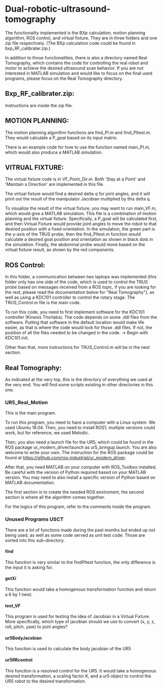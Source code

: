 # Dual-robotic-ultrasound-tomography

The functionality implemented is the BXp calculation, motion planning algorithm, ROS control, and virtual fixture. They are in three folders and one zip file respectively. (The BXp calculation code could be found in bxp_RF_calibrater.zip.) 

In addition to those functionalities, there is also a directory named Real Tomography, which contains the code for controlling the real robot and motor to achieve the desired ultrasound scan behavior. If you are not interested in MATLAB simulation and would like to focus on the final used programs, please focus on the Real Tomography directory. 

## Bxp_RF_calibrater.zip:
Instructions are inside the zip file. 


## MOTION PLANNING:

The motion planning algorithm functions are find_PI.m and find_PItest.m. They would calculate a P_goal based on its input matrix.

There is an example code for how to use the function named main_PI.m, which would also produce a MATLAB simulation. 


## VITRUAL FIXTURE:

The virtual fixture code is in VF_Point_Dir.m. Both 'Stay at a Point' and 'Maintain a Direction' are implemented in this file. 

The virtual fixture would find a desired delta q for joint angles, and it will print out the result of the manipulator Jacobian multiplied by this delta q. 

To visualize the result of the virtual fixture, you may want to run main_VF.m, which would give a MATLAB simulation. This file is a combination of motion planning and the virtual fixture. Specifically, a P_goal will be calculated first, and then Virtual Fixture would provide joint angles to move the robot to that desired position with a fixed orientation. In the simulation, the green part is the y-axis of the TRUS probe, then the find_PItest.m function would calculate a desired goal position and orientation as shown in black dots in the simulation. Finally, the abdominal probe would move based on the virtual fixture result, as shown by the red components. 


## ROS Control:

In this folder, a communication between two laptops was implemented (this folder only has one side of the code, which is used to control the TRUS probe based on messages received from a ROS topic, if you are looking for the rest, please read the documentation below for "Real Tomography"), as well as using a KDC101 controller to control the rotary stage. The TRUS_Control.m file is the main code. 

To run this code, you need to first implement software for the KDC101 controller (Kinesis Thorlabs). The code depends on some .ddl files from the software. Putting that software in the default location would make life easier, as that is where the code would look for those .ddl files. If not, the position of all the files needed to be changed in the code. -> Begin with KDC101.init. 

Other than that, more instructions for TRUS_Control.m will be in the next section. 

## Real Tomography:
As indicated at the very top, this is the directory of everything we used at the very end. You will find some scripts existing in other directories in this one. 

### UR5_Real_Motion
This is the main program. 

To run this program, you need to have a computer with a Linux system. We used Ubuntu 18.04. Then, you need to install ROS1, multiple versions could work, but for reference, we used Melodic. 

Then, you also need a launch file for the UR5, which could be found in the ROS package ur_modern_driver/launch as ur5_bringup.launch. You are also welcome to write your own. The instruction for the ROS package could be found at https://github.com/ros-industrial/ur_modern_driver. 

After that, you need MATLAB on your computer with ROS_Toolbox installed. Be careful with the version of Python required based on your MATLAB version. You may need to also install a specific version of Python based on MATLAB documentation. 

The first section is to create the needed ROS enviroment, the second section is where all the algorithm comes together. 

For the logics of this program, refer to the comments inside the program. 

### Unused Programs USCT
There are a lot of functions made during the past months but ended up not being used, as well as some code served as unit test code. Those are sorted into this sub-directory. 
#### find
This function is very similar to the findPItest function, the only difference is the input it is asking for. 
#### getXi
This function would take a homogenous transformation function and return a 6 by 1 twist. 
#### test_VF
This program is used for testing the idea of Jacobian in a Virtual Fixture. More specifically, which type of jacobian should we use to convert {x, y, z, roll, pitch, yaw} to joint angles?
#### ur5BodyJacobian
This function is used to calculate the body jacobian of the UR5
#### ur5RRcontrol
This function is a resolved control for the UR5. It would take a homogenous desired transformation, a scaling factor K, and a ur5 object to control the UR5 robot to the desired transformation. 



